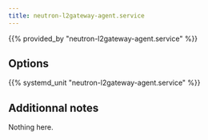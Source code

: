 ```yaml
---
title: neutron-l2gateway-agent.service
---
```


{{% provided_by "neutron-l2gateway-agent.service" %}}

## Options

{{% systemd_unit "neutron-l2gateway-agent.service" %}}

## Additionnal notes

Nothing here.